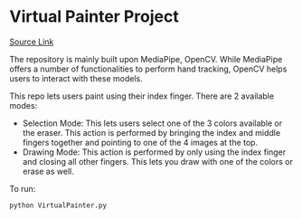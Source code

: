 # Virtual Painter Project

[Source Link](https://www.youtube.com/watch?v=01sAkU_NvOY&t=17575s)

The repository is mainly built upon MediaPipe, OpenCV. While MediaPipe offers a number of functionalities to perform hand tracking, OpenCV helps users to interact with these models. 

This repo lets users paint using their index finger. There are 2 available modes: 
* Selection Mode: This lets users select one of the 3 colors available or the eraser. This action is performed by bringing the index and middle fingers together and pointing to one of the 4 images at the top.
* Drawing Mode: This action is performed by only using the index finger and closing all other fingers. This lets you draw with one of the colors or erase as well.

To run:
```
python VirtualPainter.py
```
